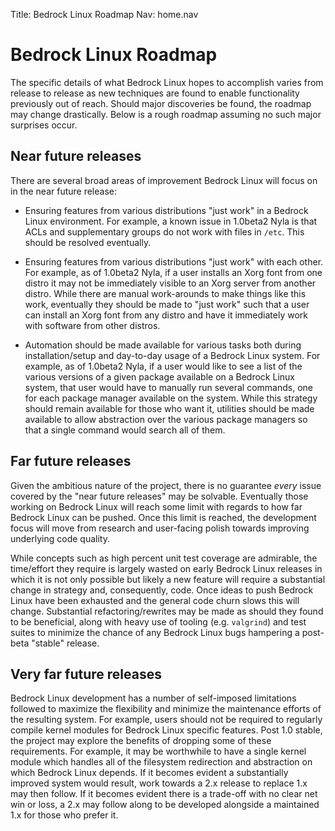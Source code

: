 Title: Bedrock Linux Roadmap
Nav: home.nav

Bedrock Linux Roadmap
=====================

The specific details of what Bedrock Linux hopes to accomplish varies from
release to release as new techniques are found to enable functionality
previously out of reach.  Should major discoveries be found, the roadmap may
change drastically.  Below is a rough roadmap assuming no such major surprises
occur.

## Near future releases

There are several broad areas of improvement Bedrock Linux will focus on in the
near future release:

- Ensuring features from various distributions "just work" in a Bedrock Linux
  environment.  For example, a known issue in 1.0beta2 Nyla is that ACLs and
  supplementary groups do not work with files in `/etc`.  This should be
  resolved eventually.

- Ensuring features from various distributions "just work" with each other.
  For example, as of 1.0beta2 Nyla, if a user installs an Xorg font from one
  distro it may not be immediately visible to an Xorg server from another
  distro.  While there are manual work-arounds to make things like this work,
  eventually they should be made to "just work" such that a user can install an
  Xorg font from any distro and have it immediately work with software from
  other distros.

- Automation should be made available for various tasks both during
  installation/setup and day-to-day usage of a Bedrock Linux system.  For
  example, as of 1.0beta2 Nyla, if a user would like to see a list of the
  various versions of a given package available on a Bedrock Linux system, that
  user would have to manually run several commands, one for each package
  manager available on the system.  While this strategy should remain available
  for those who want it, utilities should be made available to allow
  abstraction over the various package managers so that a single command would
  search all of them.

## Far future releases

Given the ambitious nature of the project, there is no guarantee *every* issue
covered by the "near future releases" may be solvable.  Eventually those
working on Bedrock Linux will reach some limit with regards to how far Bedrock
Linux can be pushed.  Once this limit is reached, the development focus will
move from research and user-facing polish towards improving underlying code
quality.

While concepts such as high percent unit test coverage are admirable, the
time/effort they require is largely wasted on early Bedrock Linux releases in
which it is not only possible but likely a new feature will require a
substantial change in strategy and, consequently, code.  Once ideas to push
Bedrock Linux have been exhausted and the general code churn slows this will
change.  Substantial refactoring/rewrites may be made as should they found to
be beneficial, along with heavy use of tooling (e.g. `valgrind`) and test
suites to minimize the chance of any Bedrock Linux bugs hampering a post-beta
"stable" release.

## Very far future releases

Bedrock Linux development has a number of self-imposed limitations followed to
maximize the flexibility and minimize the maintenance efforts of the resulting
system.  For example, users should not be required to regularly compile kernel
modules for Bedrock Linux specific features.  Post 1.0 stable, the project may
explore the benefits of dropping some of these requirements.  For example, it
may be worthwhile to have a single kernel module which handles all of the
filesystem redirection and abstraction on which Bedrock Linux depends.  If it
becomes evident a substantially improved system would result, work towards a
2.x release to replace 1.x may then follow.  If it becomes evident there is a
trade-off with no clear net win or loss, a 2.x may follow along to be developed
alongside a maintained 1.x for those who prefer it.
